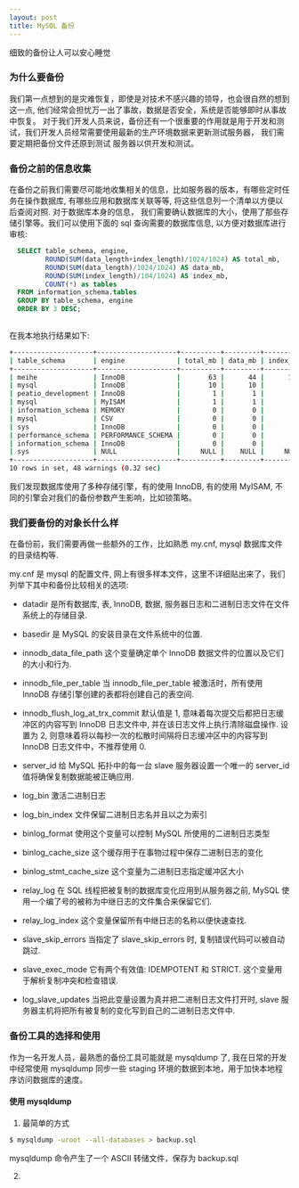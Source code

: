 ```yaml
---
layout: post
title: MySQL 备份
---
```


细致的备份让人可以安心睡觉

### 为什么要备份

我们第一点想到的是灾难恢复，即使是对技术不感兴趣的领导，也会很自然的想到这一点, 他们经常会担忧万一出了事故，数据是否安全，系统是否能够即时从事故中恢复。
对于我们开发人员来说，备份还有一个很重要的作用就是用于开发和测试，我们开发人员经常需要使用最新的生产环境数据来更新测试服务器， 我们需要定期把备份文件还原到测试
服务器以供开发和测试。

### 备份之前的信息收集

在备份之前我们需要尽可能地收集相关的信息，比如服务器的版本，有哪些定时任务在操作数据库, 有哪些应用和数据库关联等等, 将这些信息列一个清单以方便以后查阅对照.
对于数据库本身的信息， 我们需要确认数据库的大小，使用了那些存储引擎等。我们可以使用下面的 sql 查询需要的数据库信息, 以方便对数据库进行审核:

```sql
  SELECT table_schema, engine, 
	     ROUND(SUM(data_length+index_length)/1024/1024) AS total_mb,
		 ROUND(SUM(data_length)/1024/1024) AS data_mb,
		 ROUND(SUM(index_length)/104/1024) AS index_mb,
		 COUNT(*) as tables
  FROM information_schema.tables
  GROUP BY table_schema, engine
  ORDER BY 3 DESC;
  
```

在我本地执行结果如下:

```bash
+--------------------+--------------------+----------+---------+----------+--------+
| table_schema       | engine             | total_mb | data_mb | index_mb | tables |
+--------------------+--------------------+----------+---------+----------+--------+
| meihe              | InnoDB             |       63 |      44 |      190 |     86 |
| mysql              | InnoDB             |       10 |      10 |        0 |      9 |
| peatio_development | InnoDB             |        1 |       1 |        4 |     35 |
| mysql              | MyISAM             |        1 |       1 |        1 |     22 |
| information_schema | MEMORY             |        0 |       0 |        0 |     51 |
| mysql              | CSV                |        0 |       0 |        0 |      2 |
| sys                | InnoDB             |        0 |       0 |        0 |      1 |
| performance_schema | PERFORMANCE_SCHEMA |        0 |       0 |        0 |     87 |
| information_schema | InnoDB             |        0 |       0 |        0 |     10 |
| sys                | NULL               |     NULL |    NULL |     NULL |    100 |
+--------------------+--------------------+----------+---------+----------+--------+
10 rows in set, 48 warnings (0.32 sec)

```

我们发现数据库使用了多种存储引擎，有的使用 InnoDB, 有的使用 MyISAM, 不同的引擎会对我们的备份参数产生影响，比如锁策略。

### 我们要备份的对象长什么样

在备份前，我们需要再做一些额外的工作，比如熟悉 my.cnf, mysql 数据库文件的目录结构等.

my.cnf 是 mysql 的配置文件, 网上有很多样本文件，这里不详细贴出来了，我们列举下其中和备份比较相关的选项:

* datadir 是所有数据库, 表, InnoDB, 数据, 服务器日志和二进制日志文件在文件系统上的存储目录.

* basedir 是 MySQL 的安装目录在文件系统中的位置.

* innodb_data_file_path 这个变量确定单个 InnoDB 数据文件的位置以及它们的大小和行为.

* innodb_file_per_table 当 innodb_file_per_table 被激活时，所有使用 InnoDB 存储引擎创建的表都将创建自己的表空间.

* innodb_flush_log_at_trx_commit 默认值是 1, 意味着每次提交后都把日志缓冲区的内容写到 InnoDB 日志文件中, 并在该日志文件上执行清除磁盘操作. 设置为 2, 则意味着将以每秒一次的松散时间隔将日志缓冲区中的内容写到 InnoDB 日志文件中，不推荐使用 0.

* server_id 给 MySQL 拓扑中的每一台 slave 服务器设置一个唯一的 server_id 值将确保复制数据能被正确应用.

* log_bin 激活二进制日志

* log_bin_index 文件保留二进制日志名并且以之为索引

* binlog_format 使用这个变量可以控制 MySQL 所使用的二进制日志类型

* binlog_cache_size 这个缓存用于在事物过程中保存二进制日志的变化

* binlog_stmt_cache_size 这个变量为二进制日志指定缓冲区大小

* relay_log 在 SQL 线程把被复制的数据库变化应用到从服务器之前, MySQL 使用一个编了号的被称为中继日志的文件集合来保留它们.

* relay_log_index 这个变量保留所有中继日志的名称以便快速查找.

* slave_skip_errors 当指定了 slave_skip_errors 时, 复制错误代码可以被自动跳过.

* slave_exec_mode 它有两个有效值: IDEMPOTENT 和 STRICT. 这个变量用于解析复制冲突和检查错误.

* log_slave_updates 当把此变量设置为真并把二进制日志文件打开时, slave 服务器主机将把所有被复制的变化写到自己的二进制日志文件中.


### 备份工具的选择和使用

作为一名开发人员，最熟悉的备份工具可能就是 mysqldump 了, 我在日常的开发中经常使用 mysqldump 同步一些 staging 环境的数据到本地，用于加快本地程序访问数据库的速度。


#### 使用 mysqldump


1. 最简单的方式

```bash
$ mysqldump -uroot --all-databases > backup.sql  

```

mysqldump 命令产生了一个 ASCII 转储文件，保存为 backup.sql

2.
